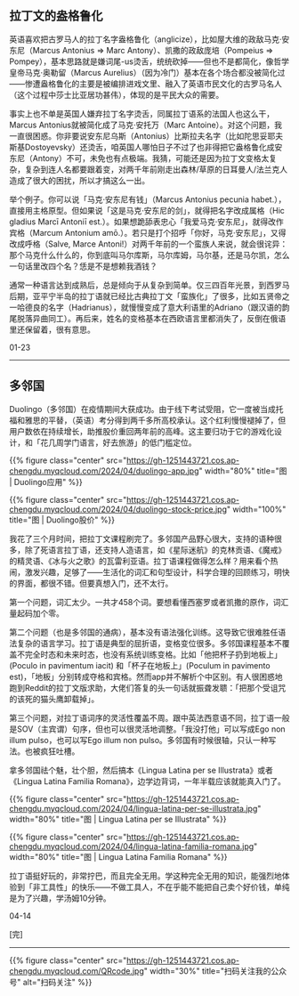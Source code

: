 
## 拉丁文的盎格鲁化

英语喜欢把古罗马人的拉丁名字盎格鲁化（anglicize），比如屋大维的政敌马克·安东尼（Marcus Antonius => Marc Antony）、凯撒的政敌庞培（Pompeius => Pompey），基本思路就是嫌词尾-us烫舌，统统砍掉——但也不是都简化，像哲学皇帝马克·奥勒留（Marcus Aurelius）（因为冷门）基本在各个场合都没被简化过——惨遭盎格鲁化的主要是被编排进戏文里、融入了英语市民文化的古罗马名人（这个过程中莎士比亚居功甚伟），体现的是平民大众的需要。

事实上也不单是英国人嫌弃拉丁名字烫舌，同属拉丁语系的法国人也这么干，Marcus Antonius就被简化成了马克·安托万（Marc Antoine）。对这个问题，我一直很困惑。你非要说安东尼乌斯（Antonius）比斯拉夫名字（比如陀思妥耶夫斯基Dostoyevsky）还烫舌，咱英国人哪怕日子不过了也非得把它盎格鲁化成安东尼（Antony）不可，未免也有点极端。我猜，可能还是因为拉丁文变格太复杂，复杂到连人名都要跟着变，对两千年前刚走出森林/草原的日耳曼人/法兰克人造成了很大的困扰，所以才搞这么一出。

<!--more-->

举个例子。你可以说「马克·安东尼有钱」（Marcus Antonius pecunia habet.），直接用主格原型。但如果说「这是马克·安东尼的剑」，就得把名字改成属格（Hic gladius Marcī Antoniī est.）。如果想跪舔表忠心「我爱马克·安东尼」，就得改作宾格（Marcum Antonium amō.）。若只是打个招呼「你好，马克·安东尼」，又得改成呼格（Salve, Marce Antoni!）对两千年前的一个蛮族人来说，就会很诧异：那个马克什么什么的，你到底叫马尔库斯，马尔库姆，马尔基，还是马尔凯，怎么一句话里改四个名？恁是不是想赖我酒钱？

通常一种语言达到成熟后，总是倾向于从复杂到简单。仅三四百年光景，到西罗马后期，亚平宁半岛的拉丁语就已经比古典拉丁文「蛮族化」了很多，比如五贤帝之一哈德良的名字（Hadrianus），就慢慢变成了意大利语里的Adriano（跟汉语的韵尾脱落异曲同工）。再后来，姓名的变格基本在西欧语言里都消失了，反倒在俄语里还保留着，很有意思。

01-23

---

## 多邻国

Duolingo（多邻国）在疫情期间大获成功。由于线下考试受阻，它一度被当成托福和雅思的平替，（英语）考分得到两千多所高校承认。这个红利慢慢褪掉了，但用户数依在持续增长，助推股价重回两年前的高峰。这主要归功于它的游戏化设计，和「花几周学门语言，好去旅游」的低门槛定位。

{{% figure class="center" src="https://gh-1251443721.cos.ap-chengdu.myqcloud.com/2024/04/duolingo-app.jpg" width="80%" title="图 | Duolingo应用" %}}

{{% figure class="center" src="https://gh-1251443721.cos.ap-chengdu.myqcloud.com/2024/04/duolingo-stock-price.jpg" width="100%" title="图 | Duolingo股价" %}}

我花了三个月时间，把拉丁文课程刷完了。多邻国产品野心很大，支持的语种很多，除了死语言拉丁语，还支持人造语言，如《星际迷航》的克林贡语、《魔戒》的精灵语、《冰与火之歌》的瓦雷利亚语。拉丁语课程做得怎么样？用来看个热闹，激发兴趣，足够了——生活化的词汇和句型设计，科学合理的回顾练习，明快的界面，都很不错。但要真想入门，还不太行。

第一个问题，词汇太少。一共才458个词。要想看懂西塞罗或者凯撒的原作，词汇量起码加个零。

第二个问题（也是多邻国的通病），基本没有语法强化训练。这导致它很难胜任语法复杂的语言学习。拉丁语是典型的屈折语，变格变位很多。多邻国课程基本不覆盖不完全时态和未来时态，也没有系统训练变格。比如「他把杯子扔到地板上」(Poculo in pavimentum iacit) 和「杯子在地板上」(Poculum in pavimento est)，「地板」分别转成夺格和宾格。然而app并不解析个中区别。有人很困惑地跑到Reddit的拉丁文版求助，大佬们答复的头一句话就振聋发聩：「把那个受诅咒的该死的猫头鹰卸载掉」。

第三个问题，对拉丁语词序的灵活性覆盖不周。跟中英法西意语不同，拉丁语一般是SOV（主宾谓）句序，但也可以很灵活地调整。「我没打他」可以写成Ego non illum pulso，也可以写Ego illum non pulso。多邻国有时候很轴，只认一种写法。也被疯狂吐槽。

拿多邻国祛个魅，壮个胆，然后搞本《Lingua Latina per se Illustrata》或者《Lingua Latina Familia Romana》，边学边背词，一年半载应该就能真入门了。

{{% figure class="center" src="https://gh-1251443721.cos.ap-chengdu.myqcloud.com/2024/04/lingua-latina-per-se-illustrata.jpg" width="80%" title="图 | Lingua Latina per se Illustrata" %}}

{{% figure class="center" src="https://gh-1251443721.cos.ap-chengdu.myqcloud.com/2024/04/lingua-latina-familia-romana.jpg" width="80%" title="图 | Lingua Latina Familia Romana" %}}

拉丁语挺好玩的，非常拧巴，而且完全无用。学这种完全无用的知识，能强烈地体验到「非工具性」的快乐——不做工具人，不在乎能不能把自己卖个好价钱，单纯是为了兴趣，学汤姆10分钟。

04-14

[完]

---

<!-- {% raw %} -->
{{% figure class="center" src="https://gh-1251443721.cos.ap-chengdu.myqcloud.com/QRcode.jpg" width="30%" title="扫码关注我的公众号" alt="扫码关注" %}}
<!-- {% endraw %} -->

